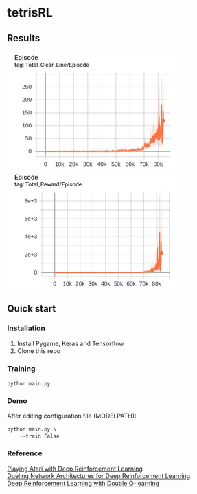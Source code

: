 # tetrisRL
## Results
![](https://github.com/SayhoKim/tetrisRL/blob/master/result_1.jpg) ![](https://github.com/SayhoKim/tetrisRL/blob/master/result_2.jpg)
## Quick start
### Installation
1. Install Pygame, Keras and Tensorflow
2. Clone this repo
### Training
```Shell
python main.py
```
### Demo
After editing configuration file (MODELPATH):
```Shell
python main.py \
    --train False
```
### Reference
[Playing Atari with Deep Reinforcement Learning](https://arxiv.org/abs/1312.5602) \
[Dueling Network Architectures for Deep Reinforcement Learning](https://arxiv.org/abs/1511.06581) \
[Deep Reinforcement Learning with Double Q-learning](https://arxiv.org/abs/1509.06461)